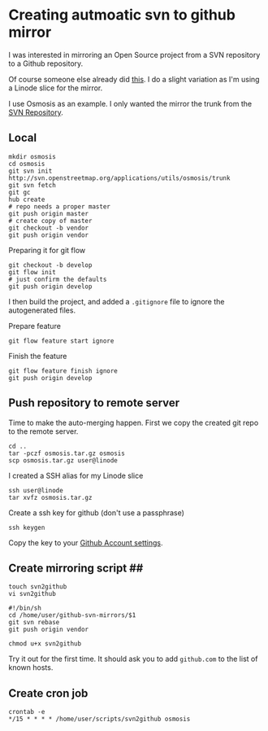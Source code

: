 # Creating autmoatic svn to github mirror #

I was interested in mirroring an Open Source project from a SVN repository to a Github repository.

Of course someone else already did [this](http://www.fnokd.com/2008/08/20/mirroring-svn-repository-to-github/). I do a slight variation as I'm using a Linode slice for the mirror.

I use Osmosis as an example. I only wanted the mirror the trunk from the [SVN Repository](http://svn.openstreetmap.org/applications/utils/osmosis/trunk/). 

## Local ##

	mkdir osmosis
	cd osmosis
	git svn init http://svn.openstreetmap.org/applications/utils/osmosis/trunk
	git svn fetch
	git gc
	hub create
	# repo needs a proper master
	git push origin master
	# create copy of master
	git checkout -b vendor
	git push origin vendor
	
Preparing it for git flow

	git checkout -b develop
	git flow init
	# just confirm the defaults
	git push origin develop

I then build the project, and added a `.gitignore` file to ignore the autogenerated files.

Prepare feature

	git flow feature start ignore
	
Finish the feature

	git flow feature finish ignore
	git push origin develop
	
## Push repository to remote server ##

Time to make the auto-merging happen. First we copy the created git repo to the remote server.

	cd ..
	tar -pczf osmosis.tar.gz osmosis
	scp osmosis.tar.gz user@linode
	
I created a SSH alias for my Linode slice

	ssh user@linode
	tar xvfz osmosis.tar.gz
	
Create a ssh key for github (don't use a passphrase)

	ssh keygen
	
Copy the key to your [Github Account settings](https://github.com/account).

## Create mirroring script ## ##

	touch svn2github
	vi svn2github
	
	#!/bin/sh
	cd /home/user/github-svn-mirrors/$1
	git svn rebase
	git push origin vendor

	chmod u+x svn2github
	
Try it out for the first time. It should ask you to add `github.com` to the list of known hosts.

## Create cron job ##

	crontab -e
	*/15 * * * * /home/user/scripts/svn2github osmosis
	